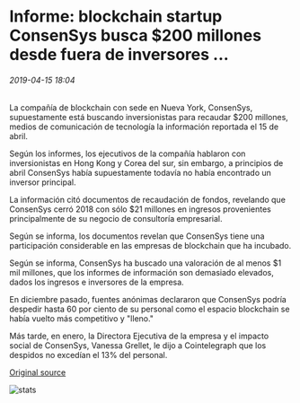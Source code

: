 # Informe: blockchain startup ConsenSys busca $200 millones desde fuera de inversores ...

###### 2019-04-15 18:04

La compañía de blockchain con sede en Nueva York, ConsenSys, supuestamente está buscando inversionistas para recaudar $200 millones, medios de comunicación de tecnología la información reportada el 15 de abril.

Según los informes, los ejecutivos de la compañía hablaron con inversionistas en Hong Kong y Corea del sur, sin embargo, a principios de abril ConsenSys había supuestamente todavía no había encontrado un inversor principal.

La información citó documentos de recaudación de fondos, revelando que ConsenSys cerró 2018 con sólo $21 millones en ingresos provenientes principalmente de su negocio de consultoría empresarial.

Según se informa, los documentos revelan que ConsenSys tiene una participación considerable en las empresas de blockchain que ha incubado.

Según se informa, ConsenSys ha buscado una valoración de al menos $1 mil millones, que los informes de información son demasiado elevados, dados los ingresos e inversores de la empresa.

En diciembre pasado, fuentes anónimas declararon que ConsenSys podría despedir hasta 60 por ciento de su personal como el espacio blockchain se había vuelto más competitivo y "lleno."

Más tarde, en enero, la Directora Ejecutiva de la empresa y el impacto social de ConsenSys, Vanessa Grellet, le dijo a Cointelegraph que los despidos no excedían el 13% del personal.

[Original source](https://cointelegraph.com/news/report-blockchain-startup-consensys-seeks-200-million-from-outside-investors)

![stats](https://c.statcounter.com/11760860/0/a89fa40b/1/ "stats")